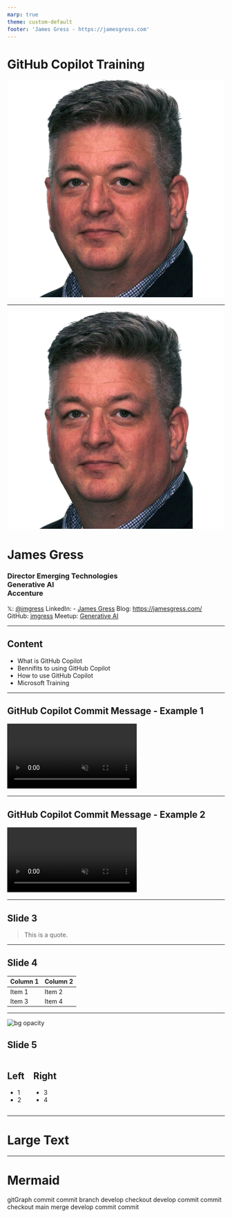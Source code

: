 ```yaml
---
marp: true
theme: custom-default
footer: 'James Gress - https://jamesgress.com'
---
```


# GitHub Copilot Training
![bg right](./img/jamesgress.png)

---

![bg left:40%](./img/jamesgress.png)

# James Gress
### Director Emerging Technologies<br>Generative AI<br>Accenture

<i class="fa-brands fa-x-twitter"></i> 𝕏: [@jmgress](https://twitter.com/jmgress)
<i class="fa-brands fa-linkedin"></i> LinkedIn: - [James Gress](https://linkedin.com/in/jamesgress/)
<i class="fa fa-window-maximize"></i> Blog: [https://jamesgress\.com/](https://jamesgress.com/)
<i class="fa-brands fa-github"></i> GitHub: [jmgress](https://github.com/jmgress)
<i class="fa-brands fa-meetup"></i> Meetup: [Generative AI](https://www.meetup.com/tampa-bay-generative-ai-meetup/)

---

<!-- Speaker Notes -->
## Content

- What is GitHub Copilot
- Bennifits to using GitHub Copilot
- How to use GitHub Copilot
- Microsoft Training
<!-- Can have multiple on a slide -->

---

## GitHub Copilot Commit Message - Example 1
<!-- Can also do a multiline
comment that will show in notes -->

<div class="video-wrapper">
  <video controls autoplay loop muted>
    <source src="./img/copilot_commit_message.mp4" type="video/mp4">
    Your browser does not support the video tag.
  </video>
</div>

---

## GitHub Copilot Commit Message - Example 2
<!-- Can also do a multiline
comment that will show in notes -->

<div class="video-wrapper">
  <video controls autoplay loop muted>
    <source src="./img/copilot_commit_message2.mp4" type="video/mp4">
    Your browser does not support the video tag.
  </video>
</div>

---

## Slide 3

> This is a quote.

---

## Slide 4

| Column 1 | Column 2 |
| -------- | -------- |
| Item 1   | Item 2   |
| Item 3   | Item 4   |

---

![bg opacity](https://picsum.photos/800/600?image=53)
## Slide 5

<div class="columns">
<div>

## Left

- 1
- 2

</div>
<div>

## Right

- 3
- 4

</div>
</div>


---

# <!--fit--> Large Text

---

<!-- Needed for mermaid, can be anywhere in file except frontmatter -->
<script type="module">
  import mermaid from 'https://cdn.jsdelivr.net/npm/mermaid@10/dist/mermaid.esm.min.mjs';
  mermaid.initialize({ startOnLoad: true });
</script>

# Mermaid

<div class="mermaid">
gitGraph
    commit
    commit
    branch develop
    checkout develop
    commit
    commit
    checkout main
    merge develop
    commit
    commit
</div>
